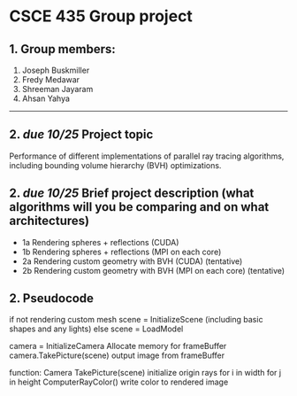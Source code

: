 # CSCE 435 Group project

## 1. Group members:
1. Joseph Buskmiller
2. Fredy Medawar
3. Shreeman Jayaram
4. Ahsan Yahya 

---

## 2. _due 10/25_ Project topic
Performance of different implementations of parallel ray tracing algorithms, including bounding volume hierarchy (BVH) optimizations.

## 2. _due 10/25_ Brief project description (what algorithms will you be comparing and on what architectures)
- 1a Rendering spheres + reflections (CUDA)
- 1b Rendering spheres + reflections (MPI on each core)
- 2a Rendering custom geometry with BVH (CUDA) (tentative)
- 2b Rendering custom geometry with BVH (MPI on each core) (tentative)

## 2. Pseudocode

if not rendering custom mesh
    scene = InitializeScene (including basic shapes and any lights)
else
    scene = LoadModel

camera = InitializeCamera
Allocate memory for frameBuffer
camera.TakePicture(scene)
output image from frameBuffer

function:
Camera TakePicture(scene)
    initialize origin rays
    for i in width
        for j in height
            ComputerRayColor()
            write color to rendered image
